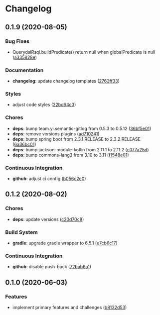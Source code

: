 # Changelog

## 0.1.9 (2020-08-05)

### Bug Fixes

- QuerydslRsql.buildPredicate() return null when globalPredicate is null ([a335828e](https://github.com/ymind/rsql-querydsl/commit/a335828e0f1c2b9dfaa4101dc03a96ff10aa92d4))


### Documentation

- **changelog**: update changelog templates ([2763ff33](https://github.com/ymind/rsql-querydsl/commit/2763ff33d0c2a5724a76d2790fcbc026526c62bd))


### Styles

- adjust code styles ([22bd64c3](https://github.com/ymind/rsql-querydsl/commit/22bd64c3221f82cdbb96aaf3291bc33714595fa5))


### Chores

- **deps**: bump team.yi.semantic-gitlog from 0.5.3 to 0.5.12 ([36bf5e01](https://github.com/ymind/rsql-querydsl/commit/36bf5e01191d3691c0c73c4fc0bdfea6144469e8))
- **deps**: remove versions plugins ([ad710241](https://github.com/ymind/rsql-querydsl/commit/ad7102414c2e1a845b9dda95d457c0eb7668aa70))
- **deps**: bump spring boot from 2.3.1.RELEASE to 2.3.2.RELEASE ([6a36bc01](https://github.com/ymind/rsql-querydsl/commit/6a36bc01b6dfb7ce9333ee756507c2c044ad17c8))
- **deps**: bump jackson-module-kotlin from 2.11.1 to 2.11.2 ([c077a25d](https://github.com/ymind/rsql-querydsl/commit/c077a25d2d035ec4156f0d372e2533cc96c65df4))
- **deps**: bump commons-lang3 from 3.10 to 3.11 ([f1548e01](https://github.com/ymind/rsql-querydsl/commit/f1548e01b77ff988cc0a8f76851afa65e50a71aa))


### Continuous Integration

- **github**: adjust ci config ([b056c2e0](https://github.com/ymind/rsql-querydsl/commit/b056c2e0e60da73d749e03f82043173915ee91cf))


## 0.1.2 (2020-08-02)

### Chores

- **deps**: update versions ([c20d70c8](https://github.com/ymind/rsql-querydsl/commit/c20d70c8447c13c055f80bdb950816c533855cfc))


### Build System

- **gradle**: upgrade gradle wrapper to 6.5.1 ([e7cb6c17](https://github.com/ymind/rsql-querydsl/commit/e7cb6c17d89e77067610fbe8216d21b886b99928))


### Continuous Integration

- **github**: disable push-back ([72bab6a1](https://github.com/ymind/rsql-querydsl/commit/72bab6a185119ea11cc8c508f0d20b99d4a2d6a5))


## 0.1.0 (2020-06-03)

### Features

- implement primary features and challenges ([b8132d53](https://github.com/ymind/rsql-querydsl/commit/b8132d53c66694f519bc5104d3843f934a008200))

